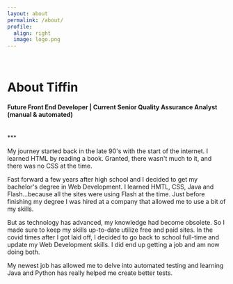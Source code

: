 ```yaml
---
layout: about
permalink: /about/
profile:
  align: right
  image: logo.png
---
```

<br>
<h1>About Tiffin</h1>
<h4>Future Front End Developer | Current Senior Quality Assurance Analyst (manual & automated)</h4><br>
***
<p>My journey started back in the late 90's with the start of the internet. I learned HTML by reading a book. Granted, there wasn't much to it, and there was no CSS at the time.<p>
<p>Fast forward a few years after high school and I decided to get my bachelor's degree in Web Development. I learned HMTL, CSS, Java and Flash...because all the sites were using Flash at the time. Just before finishing my degree I was hired at a company that allowed me to use a bit of my skills.</p>
<p>But as technology has advanced, my knowledge had become obsolete. So I made sure to keep my skills up-to-date utilize free and paid sites. In the covid times after I got laid off, I decided to go back to school full-time and update my Web Development skills. I did end up getting a job and am now doing both.</p>
<p>My newest job has allowed me to delve into automated testing and learning Java and Python has really helped me create better tests.</p>
